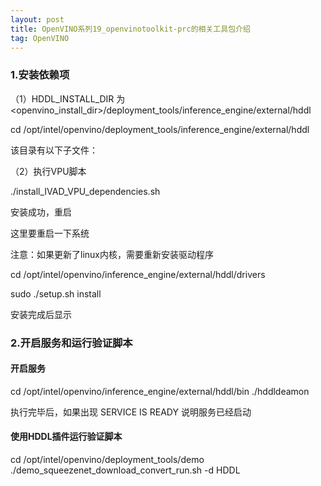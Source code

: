 ```yaml
---
layout: post
title: OpenVINO系列19_openvinotoolkit-prc的相关工具包介绍
tag: OpenVINO
---
```


### 1.安装依赖项

（1）HDDL_INSTALL_DIR 为 <openvino_install_dir>/deployment_tools/inference_engine/external/hddl



cd  /opt/intel/openvino/deployment_tools/inference_engine/external/hddl

该目录有以下子文件：



（2）执行VPU脚本

./install_IVAD_VPU_dependencies.sh

安装成功，重启



这里要重启一下系统

注意：如果更新了linux内核，需要重新安装驱动程序

cd /opt/intel/openvino/inference_engine/external/hddl/drivers

sudo ./setup.sh install

安装完成后显示



### 2.开启服务和运行验证脚本

#### 开启服务

cd /opt/intel/openvino/inference_engine/external/hddl/bin 
./hddldeamon

执行完毕后，如果出现 SERVICE IS READY 说明服务已经启动



#### 使用HDDL插件运行验证脚本

cd /opt/intel/openvino/deployment_tools/demo
./demo_squeezenet_download_convert_run.sh -d HDDL


